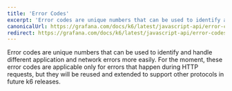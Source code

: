 ```yaml
---
title: 'Error Codes'
excerpt: 'Error codes are unique numbers that can be used to identify and handle different application and network errors more easily.'
canonicalUrl: https://grafana.com/docs/k6/latest/javascript-api/error-codes/
redirect: https://grafana.com/docs/k6/latest/javascript-api/error-codes/
---
```


Error codes are unique numbers that can be used to identify and handle different application and network errors more easily. For the moment, these error codes are applicable only for errors that happen during HTTP requests, but they will be reused and extended to support other protocols in future k6 releases.
